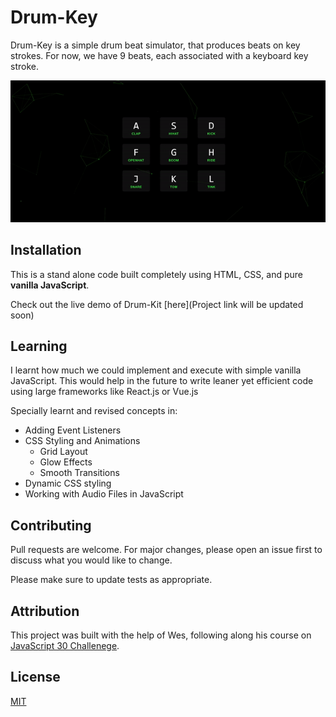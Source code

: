 # Drum-Key

Drum-Key is a simple drum beat simulator, that produces beats on key strokes. For now, we have 9 beats, each associated with a keyboard key stroke.

![Drum Key](./drum-key.gif)

## Installation

This is a stand alone code built completely using HTML, CSS, and pure **vanilla JavaScript**.

Check out the live demo of Drum-Kit [here](Project link will be updated soon)

## Learning

I learnt how much we could implement and execute with simple vanilla JavaScript. This would help in the future to write leaner yet efficient code using large frameworks like React.js or Vue.js

Specially learnt and revised concepts in:

- Adding Event Listeners
- CSS Styling and Animations
  - Grid Layout
  - Glow Effects
  - Smooth Transitions
- Dynamic CSS styling
- Working with Audio Files in JavaScript

## Contributing

Pull requests are welcome. For major changes, please open an issue first
to discuss what you would like to change.

Please make sure to update tests as appropriate.

## Attribution

This project was built with the help of Wes, following along his course on [JavaScript 30 Challenege](https://javascript30.com/).

## License

[MIT](https://choosealicense.com/licenses/mit/)
